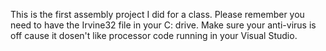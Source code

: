 This is the first assembly project I did for a class. Please remember you need to have the Irvine32 file in your C: drive. Make sure your anti-virus is off cause it dosen't like processor code running in your Visual Studio.
